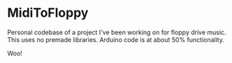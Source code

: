 # MidiToFloppy
Personal codebase of a project I've been working on for floppy drive music. This uses no premade libraries.
Arduino code is at about 50% functionality.

Woo!

